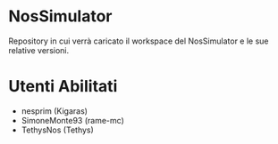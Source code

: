 # NosSimulator

Repository in cui verrà caricato il workspace del NosSimulator e le sue relative versioni.

# Utenti Abilitati

* nesprim (Kigaras)
* SimoneMonte93 (rame-mc)
* TethysNos (Tethys)
